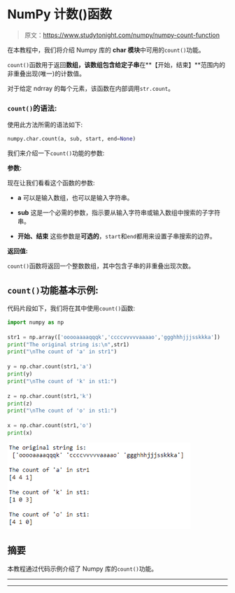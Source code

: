 # NumPy 计数()函数

> 原文：<https://www.studytonight.com/numpy/numpy-count-function>

在本教程中，我们将介绍 Numpy 库的 **char 模块**中可用的`count()`功能。

`count()`函数用于返回**数组，该数组包含给定子串**在**【开始，结束】**范围内的非重叠出现(唯一)的计数值。

对于给定 ndrray 的每个元素，该函数在内部调用`str.count`。

### `count()`的语法:

使用此方法所需的语法如下:

```py
numpy.char.count(a, sub, start, end=None)
```

我们来介绍一下`count()`功能的参数:

**参数:**

现在让我们看看这个函数的参数:

*   **a**
    可以是输入数组，也可以是输入字符串。

*   **sub**
    这是一个必需的参数，指示要从输入字符串或输入数组中搜索的子字符串。

*   **开始、结束**
    这些参数是**可选的**，`start`和`end`都用来设置子串搜索的边界。

**返回值:**

`count()`函数将返回一个整数数组，其中包含子串的非重叠出现次数。

## `count()`功能基本示例:

代码片段如下，我们将在其中使用`count()`函数:

```py
import numpy as np

str1 = np.array(['ooooaaaaqqqk','ccccvvvvvaaaao','ggghhhjjjsskkka'])
print("The original string is:\n",str1)
print("\nThe count of 'a' in str1")

y = np.char.count(str1,'a')
print(y)
print("\nThe count of 'k' in st1:")

z = np.char.count(str1,'k')
print(z)
print("\nThe count of 'o' in st1:")

x = np.char.count(str1,'o')
print(x)
```

**![using count() function of Numpy](img/6118964860ef904e6fd4a81fbc499174.png)**

## 摘要

本教程通过代码示例介绍了 Numpy 库的`count()`功能。

* * *

* * *
